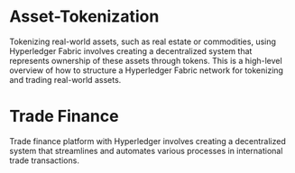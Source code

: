 # Asset-Tokenization
Tokenizing real-world assets, such as real estate or commodities, using Hyperledger Fabric involves creating a decentralized system that represents ownership of these assets through tokens. This is a high-level overview of how to structure a Hyperledger Fabric network for tokenizing and trading real-world assets.

# Trade Finance
Trade finance platform with Hyperledger involves creating a decentralized system that streamlines and automates various processes in international trade transactions.
